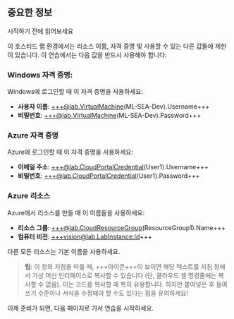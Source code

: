 ## 중요한 정보

시작하기 전에 읽어보세요

이 호스티드 랩 환경에서는 리소스 이름, 자격 증명 및 사용할 수 있는 다른 값들에 제한이 있습니다. 이 연습에서는 다음 값을 반드시 사용해야 합니다:

### Windows 자격 증명:

Windows에 로그인할 때 이 자격 증명을 사용하세요:

- **사용자 이름**: +++@lab.VirtualMachine(ML-SEA-Dev).Username+++
- **비밀번호**: +++@lab.VirtualMachine(ML-SEA-Dev).Password+++

### Azure 자격 증명

Azure에 로그인할 때 이 자격 증명을 사용하세요:

- **이메일 주소**: +++@lab.CloudPortalCredential(User1).Username+++
- **비밀번호**: +++@lab.CloudPortalCredential(User1).Password+++

### Azure 리소스

Azure에서 리소스를 만들 때 이 이름들을 사용하세요:

- **리소스 그룹**: +++@lab.CloudResourceGroup(ResourceGroup1).Name+++
- **컴퓨터 비전**: +++vision@lab.LabInstance.Id+++

다른 모든 리소스는 기본 이름을 사용하세요.

> **팁**: 이 창의 지침을 따를 때, +++아이콘+++이 보이면 해당 텍스트를 지침 창에서 가상 머신 인터페이스로 복사할 수 있습니다 (단, 클라우드 셸 명령줄에는 복사할 수 없음). 이는 코드를 복사할 때 특히 유용합니다. 하지만 붙여넣은 후 들여쓰기 수준이나 서식을 수정해야 할 수도 있다는 점을 유의하세요!

이제 준비가 되면, 다음 페이지로 가서 연습을 시작하세요.
